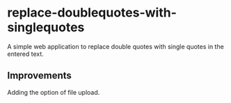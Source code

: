 # replace-doublequotes-with-singlequotes
A simple web application to replace double quotes with single quotes in the entered text.

## Improvements
Adding the option of file upload.
